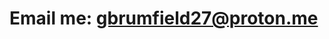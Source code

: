 <!--
**graham-brumfield/graham-brumfield** is a ✨ _special_ ✨ repository because its `README.md` (this file) appears on your GitHub profile.
-->





# Email me: gbrumfield27@proton.me
